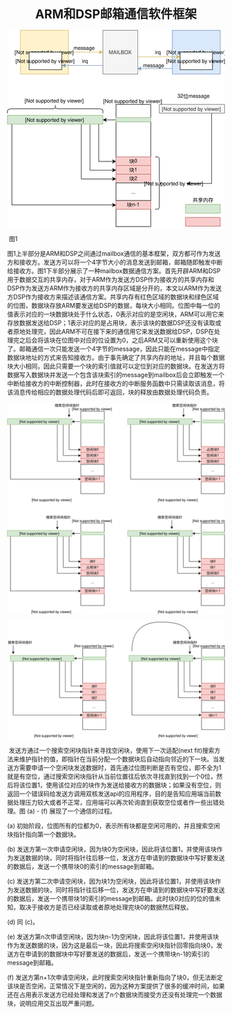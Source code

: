 # <center>ARM和DSP邮箱通信软件框架</center>

![](draw\mailbox1.svg)

​																								图1

​		图1上半部分是ARM和DSP之间通过mailbox通信的基本框架，双方都可作为发送方和接收方。发送方可以将一个4字节大小的消息发送到邮箱，邮箱随即触发中断给接收方。
​		图1下半部分展示了一种mailbox数据通信方案。首先开辟ARM和DSP用于数据交互的共享内存，对于ARM作为发送方DSP作为接收方的共享内存和DSP作为发送方ARM作为接收方的共享内存区域是分开的，本文以ARM作为发送方DSP作为接收方来描述该通信方案。共享内存有红色区域的数据块和绿色区域的位图，数据块存放ARM要发送给DSP的数据，每块大小相同。位图中每一位的值表示对应的一块数据块处于什么状态，0表示对应的是空闲块，ARM可以用它来存放数据发送给DSP；1表示对应的是占用块，表示该块的数据DSP还没有读取或者原地处理完，因此ARM不可在接下来的通信用它来发送数据给DSP，DSP在处理完之后会将该块在位图中对应的位设置为0，之后ARM又可以重新使用这个块了。邮箱通信一次只能发送一个4字节的message，因此只能在message中指定数据块地址的方式来告知接收方。由于事先确定了共享内存的地址，并且每个数据块大小相同，因此只需要一个块的索引值就可以定位到对应的数据块。在发送方将数据写入数据块并发送一个包含该块索引的message到mailbox后会立即触发一个中断给接收方的中断控制器，此时在接收方的中断服务函数中只需读取该消息，将该消息传给相应的数据处理代码后即可返回，块的释放由数据处理代码负责。

![](draw\mailbox2.svg)

![](draw\mailbox3.svg)

​		发送方通过一个搜索空闲块指针来寻找空闲块，使用下一次适配(next fit)搜索方法来维护指针的值，即指针在当前分配一个数据块后自动指向邻近的下一块。当发送方需要申请一个空闲块发送数据时，首先通过位图判断是否有空位，即不全为1就是有空位，通过搜索空闲块指针从当前位置往后依次寻找直到找到一个0位，然后将该位置1，使用该位对应的块作为发送给接收方的数据块；如果没有空位，则返回一个错误码给发送方调用双核发送api的应用程序，目的是告知应用端当前数据处理压力较大或者不正常，应用端可以再次轮询直到获取空位或者作一些出错处理。图 (a) - (f) 展现了一个通信的过程。

(a) 初始阶段，位图所有的位都为0，表示所有块都是空闲可用的，并且搜索空闲块指针指向第一个数据块。

(b) 发送方第一次申请空闲块，因为块0为空闲块，因此将该位置1，并使用该块作为发送数据的块，同时将指针往后移一位，发送方在申请到的数据块中写好要发送的数据后，发送一个携带块0的索引的message到邮箱。

(c) 发送方第二次申请空闲块，因为块1为空闲块，因此将该位置1，并使用该块作为发送数据的块，同时将指针往后移一位，发送方在申请到的数据块中写好要发送的数据后，发送一个携带块1的索引的message到邮箱。此时块0对应的位的值未知，取决于接收方是否已经读取或者原地处理完块0的数据然后释放。

(d) 同 (c)。

(e) 发送方第n次申请空闲块，因为块n-1为空闲块，因此将该位置1，并使用该块作为发送数据的块，因为这是最后一块，因此将搜索空闲块指针回零指向块0，发送方在申请到的数据块中写好要发送的数据后，发送一个携带块n-1的索引的message到邮箱。

(f) 发送方第n+1次申请空闲块，此时搜索空闲块指针重新指向了块0，但无法断定该块是否空闲，正常情况下是空闲的，因为这种方案提供了很多的缓冲时间，如果还在占用表示发送方已经处理和发送了n个数据块而接受方还没有处理完一个数据块，说明应用交互出现严重问题。
